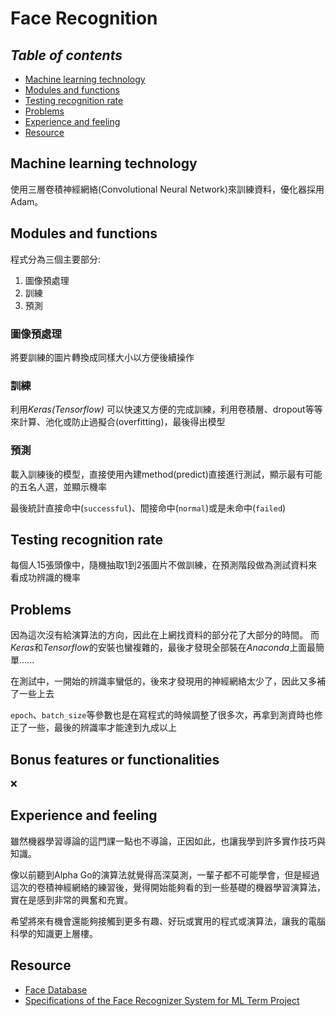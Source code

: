 # Face Recognition

**_Table of contents_**
---------------------
- [Machine learning technology](#machine-learning-technology)
- [Modules and functions](#modules-and-functions)
- [Testing recognition rate](#testing-recognition-rate)
- [Problems](#problems)
- [Experience and feeling](#experience-and-feeling)
- [Resource](#resource)

## Machine learning technology

使用三層卷積神經網絡(Convolutional Neural Network)來訓練資料，優化器採用Adam。

## Modules and functions

程式分為三個主要部分:
1. 圖像預處理
1. 訓練
1. 預測

### 圖像預處理

將要訓練的圖片轉換成同樣大小以方便後續操作

### 訓練

利用*Keras(Tensorflow)* 可以快速又方便的完成訓練，利用卷積層、dropout等等來計算、池化或防止過擬合(overfitting)，最後得出模型

### 預測

載入訓練後的模型，直接使用內建method(predict)直接進行測試，顯示最有可能的五名人選，並顯示機率

最後統計直接命中(`successful`)、間接命中(`normal`)或是未命中(`failed`)

## Testing recognition rate

每個人15張頭像中，隨機抽取1到2張圖片不做訓練，在預測階段做為測試資料來看成功辨識的機率

## Problems

因為這次沒有給演算法的方向，因此在上網找資料的部分花了大部分的時間。
而*Keras*和*Tensorflow*的安裝也蠻複雜的，最後才發現全部裝在*Anaconda*上面最簡單......

在測試中，一開始的辨識率蠻低的，後來才發現用的神經網絡太少了，因此又多補了一些上去

`epoch`、`batch_size`等參數也是在寫程式的時候調整了很多次，再拿到測資時也修正了一些，最後的辨識率才能達到九成以上

## Bonus features or functionalities

:x:

## Experience and feeling

雖然機器學習導論的這門課一點也不導論，正因如此，也讓我學到許多實作技巧與知識。

像以前聽到Alpha Go的演算法就覺得高深莫測，一輩子都不可能學會，但是經過這次的卷積神經網絡的練習後，覺得開始能夠看的到一些基礎的機器學習演算法，實在是感到非常的興奮和充實。

希望將來有機會還能夠接觸到更多有趣、好玩或實用的程式或演算法，讓我的電腦科學的知識更上層樓。

## Resource

- [Face Database](http://www.elearn.ndhu.edu.tw/moodle/mod/resource/view.php?id=368737)
- [Specifications of the Face Recognizer System for ML Term Project](http://www.elearn.ndhu.edu.tw/moodle/file.php/74252/Specifications_of_the_Face_Recognizer_System_for_ML_Term_Project.pdf)
